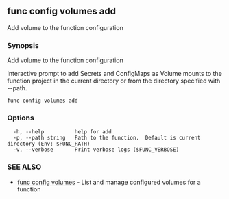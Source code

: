 ## func config volumes add

Add volume to the function configuration

### Synopsis

Add volume to the function configuration

Interactive prompt to add Secrets and ConfigMaps as Volume mounts to the function project
in the current directory or from the directory specified with --path.


```
func config volumes add
```

### Options

```
  -h, --help          help for add
  -p, --path string   Path to the function.  Default is current directory (Env: $FUNC_PATH)
  -v, --verbose       Print verbose logs ($FUNC_VERBOSE)
```

### SEE ALSO

* [func config volumes](func_config_volumes.md)	 - List and manage configured volumes for a function

